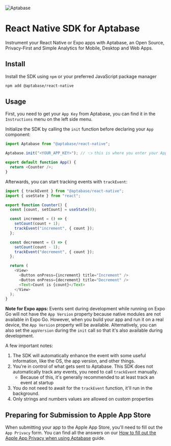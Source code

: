 ![Aptabase](https://aptabase.com/og.png)

# React Native SDK for Aptabase

Instrument your React Native or Expo apps with Aptabase, an Open Source, Privacy-First and Simple Analytics for Mobile, Desktop and Web Apps.

## Install

Install the SDK using `npm` or your preferred JavaScript package manager

```bash
npm add @aptabase/react-native
```

## Usage

First, you need to get your `App Key` from Aptabase, you can find it in the `Instructions` menu on the left side menu.

Initialize the SDK by calling the `init` function before declaring your `App` component:

```js
import Aptabase from "@aptabase/react-native";

Aptabase.init("<YOUR_APP_KEY>"); // 👈 this is where you enter your App Key

export default function App() {
  return <Counter />;
}
```

Afterwards, you can start tracking events with `trackEvent`:

```js
import { trackEvent } from "@aptabase/react-native";
import { useState } from "react";

export function Counter() {
  const [count, setCount] = useState(0);

  const increment = () => {
    setCount(count + 1);
    trackEvent("increment", { count });
  };

  const decrement = () => {
    setCount(count - 1);
    trackEvent("decrement", { count });
  };

  return (
    <View>
      <Button onPress={increment} title="Increment" />
      <Button onPress={decrement} title="Decrement" />
      <Text>Count is {count}</Text>
    </View>
  );
}
```

**Note for Expo apps:** Events sent during development while running on Expo Go will not have the `App Version` property because native modules are not available in Expo Go. However, when you build your app and run it on a real device, the `App Version` property will be available. Alternatively, you can also set the `appVersion` during the `init` call so that it's also available during development.

A few important notes:

1. The SDK will automatically enhance the event with some useful information, like the OS, the app version, and other things.
2. You're in control of what gets sent to Aptabase. This SDK does not automatically track any events, you need to call `trackEvent` manually.
   - Because of this, it's generally recommended to at least track an event at startup
3. You do not need to await for the `trackEvent` function, it'll run in the background.
4. Only strings and numbers values are allowed on custom properties

## Preparing for Submission to Apple App Store

When submitting your app to the Apple App Store, you'll need to fill out the `App Privacy` form. You can find all the answers on our [How to fill out the Apple App Privacy when using Aptabase](https://aptabase.com/docs/apple-app-privacy) guide.
